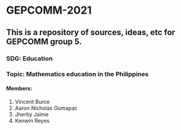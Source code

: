 # GEPCOMM-2021
## This is a repository of sources, ideas, etc for GEPCOMM group 5.


### **SDG: Education**  
### **Topic: Mathematics education in the Philippines**

#### Members:  
1. Vincent Burce
2. Aaron Nicholas Gumapac
3. Jherby Jaime
4. Kenwin Reyes
